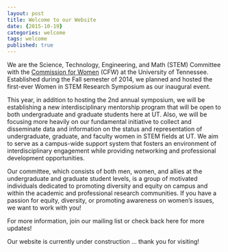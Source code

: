 ```yaml
---
layout: post
title: Welcome to our Website
date: {2015-10-19}
categories: welcome
tags: welcome
published: true
---
```


We are the Science, Technology, Engineering, and Math (STEM) Committee with the [Commission for Women](http://cfw.utk.edu/) (CFW) at the University of Tennessee. 
Established during the Fall semester of 2014, we planned and hosted the first-ever Women in STEM Research Symposium as our inaugural event. 

This year, in addition to hosting the 2nd annual symposium, we will be establishing a new interdisciplinary mentorship program that will be open to both undergraduate and graduate students here at UT. 
Also, we will be focusing more heavily on our fundamental initiative to collect and disseminate data and information on the status and representation of undergraduate, graduate, and faculty women in STEM fields at UT. 
We aim to serve as a campus-wide support system that fosters an environment of interdisciplinary engagement while providing networking and professional development opportunities. 

Our committee, which consists of both men, women, and allies at the undergraduate and graduate student levels, is a group of motivated individuals dedicated to promoting diversity and equity on campus and within the academic and professional research communities. 
If you have a passion for equity, diversity, or promoting awareness on women’s issues, we want to work with you! 

For more information, join our mailing list or check back here for more updates!

Our website is currently under construction ... thank you for visiting!